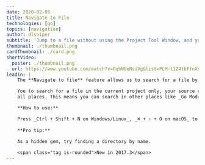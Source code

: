 ```yaml
---
date: 2020-02-05
title: Navigate to File
technologies: [go]
topics: [navigation]
author: dlsniper
subtitle: 'Jump to a file without using the Project Tool Window, and your mouse'
thumbnail: ./thumbnail.png
cardThumbnail: ./card.png
shortVideo:
  poster: ./thumbnail.png
  url: https://www.youtube.com/watch?v=OqhN6eNsiVg&list=PLM-t1Z4tbFfnXnghmtk6WVz10_pivOw25&index=7&t=0s
leadin: |
    The **Navigate to file** feature allows us to search for a file by name, even if we know only part of it.

    You to search for a file in the current project only, your source code only, or
    all places. This means you can search in other places like _Go Modules_ dependencies and _GOROOT_.

    **How to use:**

    Press _Ctrl + Shift + N on Windows/Linux_, _⌘ + ⇧ + O on macOS_ to invoke the **Navigate to file** pop-up.
      
    **Pro tip:**
      
    As a hidden gem, try finding a directory by name.

    <span class="tag is-rounded">New in 2017.3</span>
---
```

